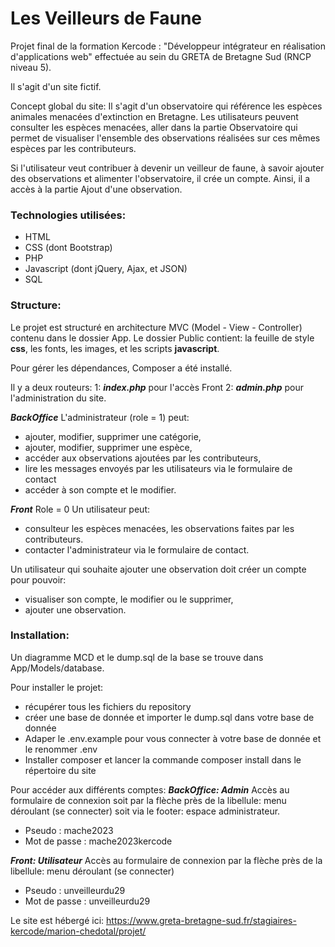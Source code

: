 # Les Veilleurs de Faune

Projet final de la formation Kercode : "Développeur intégrateur en réalisation d'applications
web" effectuée au sein du GRETA de Bretagne Sud (RNCP niveau 5).

Il s'agit d'un site fictif.

Concept global du site:
Il s'agit d'un observatoire qui référence les espèces animales menacées d'extinction en Bretagne. 
Les utilisateurs peuvent consulter les espèces menacées, aller dans la partie Observatoire qui permet de visualiser l'ensemble des observations réalisées sur ces mêmes espèces par les contributeurs.

Si l'utilisateur veut contribuer à devenir un veilleur de faune, à savoir ajouter des observations et alimenter l'observatoire, il crée un compte. Ainsi, il a accès à la partie Ajout d'une observation. 

### Technologies utilisées:

- HTML
- CSS (dont Bootstrap)
- PHP
- Javascript (dont jQuery, Ajax, et JSON)
- SQL

### Structure:

Le projet est structuré en architecture MVC (Model - View - Controller) contenu dans le dossier App.
Le dossier Public contient: la feuille de style **css**, les fonts, les images, et les scripts **javascript**.

Pour gérer les dépendances, Composer a été installé.

Il y a deux routeurs: 
1: ***index.php*** pour l'accès Front
2: ***admin.php*** pour l'administration du site. 

***BackOffice***
L'administrateur (role = 1) peut:
- ajouter, modifier, supprimer une catégorie,
- ajouter, modifier, supprimer une espèce,
- accéder aux observations ajoutées par les contributeurs,
- lire les messages envoyés par les utilisateurs via le formulaire de contact
- accéder à son compte et le modifier.

***Front***
Role = 0
Un utilisateur peut: 
- consulteur les espèces menacées, les observations faites par les contributeurs.
- contacter l'administrateur via le formulaire de contact.

Un utilisateur qui souhaite ajouter une observation doit créer un compte pour pouvoir:
-  visualiser son compte, le modifier ou le supprimer,
-  ajouter une observation.

### Installation:

Un diagramme MCD et le dump.sql de la base se trouve dans App/Models/database. 

Pour installer le projet: 

- récupérer tous les fichiers du repository
- créer une base de donnée et importer le dump.sql dans votre base de donnée
- Adaper le .env.example pour vous connecter à votre base de donnée et le renommer .env
- Installer composer et lancer la commande composer install dans le répertoire du site

Pour accéder aux différents comptes:
***BackOffice: Admin***
Accès au formulaire de connexion soit par la flèche près de la libellule: menu déroulant (se connecter) soit via le footer: espace administrateur. 
  - Pseudo : mache2023
  - Mot de passe : mache2023kercode
  
***Front: Utilisateur***
Accès au formulaire de connexion par la flèche près de la libellule: menu déroulant (se connecter)
  - Pseudo : unveilleurdu29
  - Mot de passe : unveilleurdu29

Le site est hébergé ici:
https://www.greta-bretagne-sud.fr/stagiaires-kercode/marion-chedotal/projet/

